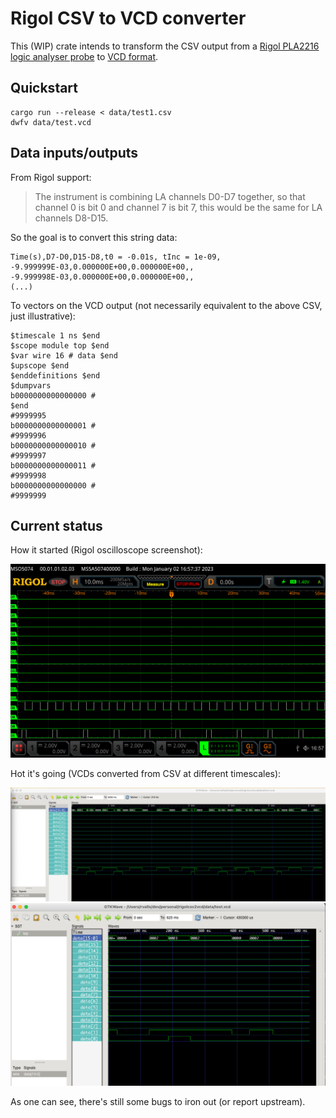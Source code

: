 # Rigol CSV to VCD converter

This (WIP) crate intends to transform the CSV output from a [Rigol PLA2216 logic analyser probe][PLA2216] to [VCD format][VCD].

## Quickstart

```shell
cargo run --release < data/test1.csv
dwfv data/test.vcd
```

## Data inputs/outputs

From Rigol support:

> The instrument is combining LA channels D0-D7 together, so that channel 0 is bit 0 and channel 7 is bit 7, this would be the same for LA channels D8-D15.

So the goal is to convert this string data:

```
Time(s),D7-D0,D15-D8,t0 = -0.01s, tInc = 1e-09,
-9.999999E-03,0.000000E+00,0.000000E+00,,
-9.999998E-03,0.000000E+00,0.000000E+00,,
(...)
```

To vectors on the VCD output (not necessarily equivalent to the above CSV, just illustrative):

```
$timescale 1 ns $end
$scope module top $end
$var wire 16 # data $end
$upscope $end
$enddefinitions $end
$dumpvars
b0000000000000000 #
$end
#9999995
b0000000000000001 #
#9999996
b0000000000000010 #
#9999997
b0000000000000011 #
#9999998
b0000000000000000 #
#9999999
```

## Current status

How it started (Rigol oscilloscope screenshot):

![Rigol oscilloscope 100Hz/200Hz baseline signal gen](./img/100_200Hz_signals_rigol.png)

Hot it's going (VCDs converted from CSV at different timescales):

![Gtkwave reading VCD output 1](./img/gtkwave_baseline_2.png)
![Gtkwave reading VCD output 2](./img/gtkwave_baseline_3.png)

As one can see, there's still some bugs to iron out (or report upstream).

[PLA2216]: https://rigolshop.eu/accessories/probe/mso5000/pla2216.html
[VCD]: https://en.wikipedia.org/wiki/Value_change_dump
[python_1]: https://github.com/vidavidorra/rigol-csv-analyser
[python_2]: https://github.com/carlos-jenkins/csv2vcd
[1]: https://crates.io/crates/vcdump
[2]: https://github.com/kevinmehall/rust-vcd
[3]: https://crates.io/crates/vcd-ng
[4]: https://crates.io/crates/vcd
[5]: https://crates.io/crates/vcd_rust
[vcd_rust_viz]: https://github.com/psurply/dwfv
